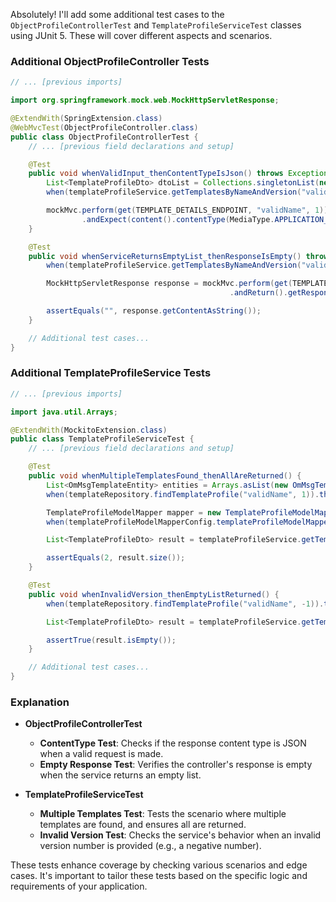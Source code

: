 Absolutely! I'll add some additional test cases to the `ObjectProfileControllerTest` and `TemplateProfileServiceTest` classes using JUnit 5. These will cover different aspects and scenarios.

### Additional ObjectProfileController Tests

```java
// ... [previous imports]

import org.springframework.mock.web.MockHttpServletResponse;

@ExtendWith(SpringExtension.class)
@WebMvcTest(ObjectProfileController.class)
public class ObjectProfileControllerTest {
    // ... [previous field declarations and setup]

    @Test
    public void whenValidInput_thenContentTypeIsJson() throws Exception {
        List<TemplateProfileDto> dtoList = Collections.singletonList(new TemplateProfileDto());
        when(templateProfileService.getTemplatesByNameAndVersion("validName", 1)).thenReturn(dtoList);

        mockMvc.perform(get(TEMPLATE_DETAILS_ENDPOINT, "validName", 1))
                .andExpect(content().contentType(MediaType.APPLICATION_JSON));
    }

    @Test
    public void whenServiceReturnsEmptyList_thenResponseIsEmpty() throws Exception {
        when(templateProfileService.getTemplatesByNameAndVersion("validName", 1)).thenReturn(Collections.emptyList());

        MockHttpServletResponse response = mockMvc.perform(get(TEMPLATE_DETAILS_ENDPOINT, "validName", 1))
                                                 .andReturn().getResponse();

        assertEquals("", response.getContentAsString());
    }

    // Additional test cases...
}
```

### Additional TemplateProfileService Tests

```java
// ... [previous imports]

import java.util.Arrays;

@ExtendWith(MockitoExtension.class)
public class TemplateProfileServiceTest {
    // ... [previous field declarations and setup]

    @Test
    public void whenMultipleTemplatesFound_thenAllAreReturned() {
        List<OmMsgTemplateEntity> entities = Arrays.asList(new OmMsgTemplateEntity(), new OmMsgTemplateEntity());
        when(templateRepository.findTemplateProfile("validName", 1)).thenReturn(entities);

        TemplateProfileModelMapper mapper = new TemplateProfileModelMapper();
        when(templateProfileModelMapperConfig.templateProfileModelMapper()).thenReturn(mapper);

        List<TemplateProfileDto> result = templateProfileService.getTemplatesByNameAndVersion("validName", 1);

        assertEquals(2, result.size());
    }

    @Test
    public void whenInvalidVersion_thenEmptyListReturned() {
        when(templateRepository.findTemplateProfile("validName", -1)).thenReturn(Collections.emptyList());

        List<TemplateProfileDto> result = templateProfileService.getTemplatesByNameAndVersion("validName", -1);

        assertTrue(result.isEmpty());
    }

    // Additional test cases...
}
```

### Explanation
- **ObjectProfileControllerTest**
  - **ContentType Test**: Checks if the response content type is JSON when a valid request is made.
  - **Empty Response Test**: Verifies the controller's response is empty when the service returns an empty list.

- **TemplateProfileServiceTest**
  - **Multiple Templates Test**: Tests the scenario where multiple templates are found, and ensures all are returned.
  - **Invalid Version Test**: Checks the service's behavior when an invalid version number is provided (e.g., a negative number).

These tests enhance coverage by checking various scenarios and edge cases. It's important to tailor these tests based on the specific logic and requirements of your application.